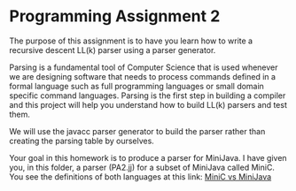 # Programming Assignment 2
The purpose of this assignment is to have you learn how to write a recursive descent LL(k) parser 
using a parser generator. 

Parsing is a fundamental tool of Computer Science that is used whenever we are designing software that
needs to process commands defined in a formal language such as full programming languages or small
domain specific command languages.  Parsing is the first step in building a compiler and this project
will help you understand how to build LL(k) parsers and test them.  

We will use the javacc parser generator to build the parser rather than creating the parsing table by ourselves.

Your goal in this homework is to produce a parser for MiniJava.
I have given you, in this folder, a parser (PA2.jj) for a subset of MiniJava called MiniC.
You see the definitions of both languages at this link: [MiniC vs MiniJava](./MiniCvsMiniJava.md)



